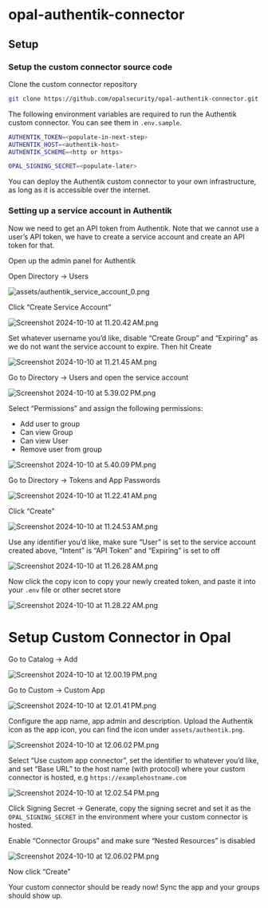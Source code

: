 # opal-authentik-connector

## Setup
### Setup the custom connector source code

Clone the custom connector repository

```bash
git clone https://github.com/opalsecurity/opal-authentik-connector.git
```


The following environment variables are required to run the Authentik custom connector. You can see them in `.env.sample`.

```bash
AUTHENTIK_TOKEN=<populate-in-next-step>
AUTHENTIK_HOST=<authentik-host>
AUTHENTIK_SCHEME=<http or https>

OPAL_SIGNING_SECRET=<populate-later>
```

You can deploy the Authentik custom connector to your own infrastructure, as long as it is accessible over the internet.
### Setting up a service account in Authentik

Now we need to get an API token from Authentik. Note that we cannot use a user’s API token, we have to create a service account and create an API token for that. 

Open up the admin panel for Authentik

Open Directory → Users

![assets/authentik_service_account_0.png](assets/authentik_service_account_0.png)

Click “Create Service Account”

![Screenshot 2024-10-10 at 11.20.42 AM.png](assets/opal_service_account_1.png)

Set whatever username you’d like, disable “Create Group” and “Expiring” as we do not want the service account to expire. Then hit Create

![Screenshot 2024-10-10 at 11.21.45 AM.png](assets/opal_service_account_2.png)

Go to Directory → Users and open the service account

![Screenshot 2024-10-10 at 5.39.02 PM.png](assets/opal_service_account_3.png)

Select “Permissions” and assign the following permissions:

- Add user to group
- Can view Group
- Can view User
- Remove user from group

![Screenshot 2024-10-10 at 5.40.09 PM.png](assets/opal_service_account_4.png)

Go to Directory → Tokens and App Passwords

![Screenshot 2024-10-10 at 11.22.41 AM.png](assets/opal_service_account_5.png)

Click “Create”

![Screenshot 2024-10-10 at 11.24.53 AM.png](assets/opal_service_account_6.png)

Use any identifier you’d like, make sure “User” is set to the service account created above, “Intent” is “API Token” and “Expiring” is set to off

![Screenshot 2024-10-10 at 11.26.28 AM.png](assets/opal_service_account_7.png)

Now click the copy icon to copy your newly created token, and paste it into your `.env` file or other secret store

![Screenshot 2024-10-10 at 11.28.22 AM.png](assets/opal_service_account_8.png)

# Setup Custom Connector in Opal

Go to Catalog → Add

![Screenshot 2024-10-10 at 12.00.19 PM.png](assets/opal_custom_connector_0.png)

Go to Custom → Custom App

![Screenshot 2024-10-10 at 12.01.41 PM.png](assets/opal_custom_connector_1.png)

Configure the app name, app admin and description. 
Upload the Authentik icon as the app icon, you can find the icon under `assets/authentik.png`.

![Screenshot 2024-10-10 at 12.06.02 PM.png](assets/opal_custom_connector_4.png)

Select “Use custom app connector”, set the identifier to whatever you’d like, and set “Base URL” to the host name (with protocol) where your custom connector is hosted, e.g `https://examplehostname.com`

![Screenshot 2024-10-10 at 12.02.54 PM.png](assets/opal_custom_connector_2.png)

Click Signing Secret → Generate, copy the signing secret and set it as the `OPAL_SIGNING_SECRET` in the environment where your custom connector is hosted. 

Enable “Connector Groups” and make sure “Nested Resources” is disabled

![Screenshot 2024-10-10 at 12.06.02 PM.png](assets/opal_custom_connector_3.png)

Now click “Create”

Your custom connector should be ready now! Sync the app and your groups should show up.